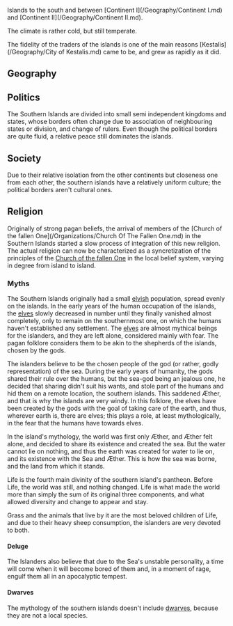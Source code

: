 Islands to the south and between [Continent I](/Geography/Continent I.md) and [Continent II](/Geography/Continent II.md).

The climate is rather cold, but still temperate.

The fidelity of the traders of the islands is one of the main reasons [Kestalis](/Geography/City of Kestalis.md) came to be, and grew as rapidly as it did.

## Geography

## Politics

The Southern Islands are divided into small semi independent kingdoms and states, whose borders often change due to association of neighbouring states or division, and change of rulers.
Even though the political borders are quite fluid, a relative peace still dominates the islands.


## Society

Due to their relative isolation from the other continents but closeness one from each other, the southern islands have a relatively uniform culture; the political borders aren't cultural ones.



## Religion

Originally of strong pagan beliefs, the arrival of members of the [Church of the fallen One](/Organizations/Church Of The Fallen One.md) in the Southern Islands started a slow process of integration of this new religion.
The actual religion can now be characterized as a syncretization of the principles of the [Church of the fallen One]() in the local belief system, varying in degree from island to island.


### Myths

The Southern Islands originally had a small [elvish]() population, spread evenly on the islands.
In the early years of the human occupation of the islands, the [elves](/Species/Elves.md) slowly decreased in number until they finally vanished almost completely, only to remain on the southernmost one, on which the humans haven't established any settlement.
The [elves](/Species/Elves.md) are almost mythical beings for the islanders, and they are left alone, considered mainly with fear.
The pagan folklore considers them to be akin to the shepherds of the islands, chosen by the gods.

The islanders believe to be the chosen people of the god (or rather, godly representation) of the sea.
During the early years of humanity, the gods shared their rule over the humans, but the sea-god being an jealous one, he decided that sharing didn't suit his wants, and stole part of the humans and hid them on a remote location, the southern islands.
This saddened Æther, and that is why the islands are very windy.
In this folklore, the elves have been created by the gods with the goal of taking care of the earth, and thus, wherever earth is, there are elves; this plays a role, at least mythologically, in the fear that the humans have towards elves.

In the island's mythology, the world was first only Æther, and  Æther felt alone, and decided to share its existence and created the sea.
But the water cannot lie on nothing, and thus the earth was created for water to lie on, and its existence with the Sea and Æther. 
This is how the sea was borne, and the land from which it stands.

Life is the fourth main divinity of the southern island's pantheon.
Before Life, the world was still, and nothing changed.
Life is what made the world more than simply the sum of its original three components, and what allowed diversity and change to appear and stay.

Grass and the animals that live by it are the most beloved children of Life, and due to their heavy sheep consumption, the islanders are very devoted to both.

#### Deluge

The Islanders also believe that due to the Sea's unstable personality, a time will come when it will become bored of them and, in a moment of rage, engulf them all in an apocalyptic tempest.

#### Dwarves

The mythology of the southern islands doesn't include [dwarves](/Species/Dwarves.md), because they are not a local species.








